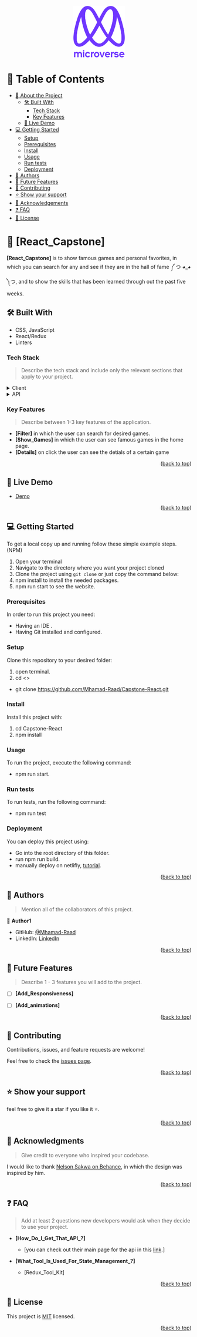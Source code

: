 <div align="center">
  <img src="murple_logo.png" alt="logo" width="140"  height="auto" />
  <br/>
</div>

<!-- TABLE OF CONTENTS -->

# 📗 Table of Contents

- [📖 About the Project](#about-project)
  - [🛠 Built With](#built-with)
    - [Tech Stack](#tech-stack)
    - [Key Features](#key-features)
  - [🚀 Live Demo](#live-demo)
- [💻 Getting Started](#getting-started)
  - [Setup](#setup)
  - [Prerequisites](#prerequisites)
  - [Install](#install)
  - [Usage](#usage)
  - [Run tests](#run-tests)
  - [Deployment](#triangular_flag_on_post-deployment)
- [👥 Authors](#authors)
- [🔭 Future Features](#future-features)
- [🤝 Contributing](#contributing)
- [⭐️ Show your support](#support)
- [🙏 Acknowledgements](#acknowledgements)
- [❓ FAQ](#faq)
- [📝 License](#license)

<!-- PROJECT DESCRIPTION -->

# 📖 [React_Capstone] <a name="about-project"></a>

**[React_Capstone]**  is to show famous games and personal favorites, in which you can search for any and see if they are in the hall of fame ༼ つ ◕_◕ ༽つ,
 and to show the skills that has been learned through out the past five weeks.

## 🛠 Built With <a name="built-with"></a>
- CSS, JavaScript
- React/Redux
- Linters
### Tech Stack <a name="tech-stack"></a>

> Describe the tech stack and include only the relevant sections that apply to your project.

<details>
  <summary>Client</summary>
  <ul>
    <li><a href="https://reactjs.org/">React.js</a></li>
  </ul>
</details>

<details>
<summary>API</summary>
  <ul>
    <li><a href="https://rapidapi.com/accujazz/api/rawg-video-games-database">RAWG API</a></li>
  </ul>
</details>

<!-- Features -->

### Key Features <a name="key-features"></a>

> Describe between 1-3 key features of the application.

- **[Filter]** in which the user can search for desired games.
- **[Show_Games]** in which the user can see famous games in the home page.
- **[Details]** on click the user can see the detials of a certain game

<p align="right">(<a href="#readme-top">back to top</a>)</p>

<!-- LIVE DEMO -->

## 🚀 Live Demo <a name="live-demo"></a>

- [Demo](https://playful-basbousa-09955b.netlify.app/)

<p align="right">(<a href="#readme-top">back to top</a>)</p>

<!-- GETTING STARTED -->

## 💻 Getting Started <a name="getting-started"></a>

To get a local copy up and running follow these simple example steps. (NPM)

1. Open your terminal
2. Navigate to the directory where you want your project cloned
3. Clone the project using `git clone` or just copy the command below:
4. npm install to install the needed packages.
5. npm run start to see the website.

### Prerequisites

In order to run this project you need:
- Having an IDE .
- Having Git installed and configured.

### Setup

Clone this repository to your desired folder:

1. open terminal.
2. cd <<Desired Folder>>
- git clone https://github.com/Mhamad-Raad/Capstone-React.git


### Install

Install this project with:
1. cd Capstone-React
2. npm install

### Usage

To run the project, execute the following command:

- npm run start.

### Run tests

To run tests, run the following command:

- npm run test

### Deployment

You can deploy this project using:

- Go into the root directory of this folder.
- run npm run build.
- manually deploy on netlifly, [tutorial](https://www.youtube.com/watch?v=tVzpC5_AC8M).

<p align="right">(<a href="#readme-top">back to top</a>)</p>


## 👥 Authors <a name="authors"></a>

> Mention all of the collaborators of this project.

👤 **Author1**

- GitHub: [@Mhamad-Raad](https://github.com/Mhamad-Raad)
- LinkedIn: [LinkedIn](https://www.linkedin.com/in/mhamad-raad)

<p align="right">(<a href="#readme-top">back to top</a>)</p>

## 🔭 Future Features <a name="future-features"></a>

> Describe 1 - 3 features you will add to the project.

- [ ] **[Add_Responsiveness]**
- [ ] **[Add_animations]**


<p align="right">(<a href="#readme-top">back to top</a>)</p>

<!-- CONTRIBUTING -->

## 🤝 Contributing <a name="contributing"></a>

Contributions, issues, and feature requests are welcome!

Feel free to check the [issues page](../../issues/).

<p align="right">(<a href="#readme-top">back to top</a>)</p>

<!-- SUPPORT -->

## ⭐️ Show your support <a name="support"></a>

feel free to give it a star if you like it ⭐️.

<p align="right">(<a href="#readme-top">back to top</a>)</p>

## 🙏 Acknowledgments <a name="acknowledgements"></a>

> Give credit to everyone who inspired your codebase.

I would like to thank [Nelson Sakwa on Behance](https://www.behance.net/sakwadesignstudio), in which the design was inspired by him.

<p align="right">(<a href="#readme-top">back to top</a>)</p>

## ❓ FAQ <a name="faq"></a>

> Add at least 2 questions new developers would ask when they decide to use your project.

- **[How_Do_I_Get_That_API_?]**
  - [you can check out their main page for the api in this [link](https://rawg.io/apidocs).]

- **[What_Tool_Is_Used_For_State_Management_?]**

  - [Redux_Tool_Kit]

<p align="right">(<a href="#readme-top">back to top</a>)</p>

<!-- LICENSE -->

## 📝 License <a name="license"></a>

This project is [MIT](./LICENSE) licensed.


<p align="right">(<a href="#readme-top">back to top</a>)</p>
